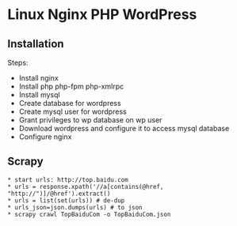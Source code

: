 Linux Nginx PHP WordPress 
=========================

Installation
------------
Steps:
* Install nginx
* Install php php-fpm php-xmlrpc
* Install mysql
* Create database for wordpress
* Create mysql user for wordpress
* Grant privileges to wp database on wp user
* Download wordpress and configure it to access mysql database
* Configure nginx

Scrapy
------
```
* start urls: http://top.baidu.com
* urls = response.xpath('//a[contains(@href, "http://")]/@href').extract()
* urls = list(set(urls)) # de-dup
* urls_json=json.dumps(urls) # to json
* scrapy crawl TopBaiduCom -o TopBaiduCom.json
```
